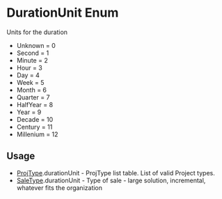 <properties generated="1" SortOrder="990" />

# DurationUnit Enum

Units for the duration

* Unknown = 0
* Second = 1
* Minute = 2
* Hour = 3
* Day = 4
* Week = 5
* Month = 6
* Quarter = 7
* HalfYear = 8
* Year = 9
* Decade = 10
* Century = 11
* Millenium = 12

## Usage
* [ProjType](ProjType.md).durationUnit - ProjType list table. List of valid Project types.
* [SaleType](SaleType.md).durationUnit - Type of sale - large solution, incremental, whatever fits the organization


